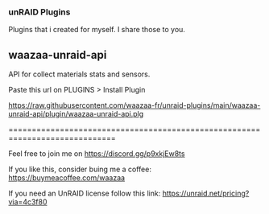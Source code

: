 ### unRAID Plugins

Plugins that i created for myself. I share those to you.



## waazaa-unraid-api

API for collect materials stats and sensors.

Paste this url on PLUGINS > Install Plugin

https://raw.githubusercontent.com/waazaa-fr/unraid-plugins/main/waazaa-unraid-api/plugin/waazaa-unraid-api.plg



=============================================================================

Feel free to join me on https://discord.gg/p9xkjEw8ts

If you like this, consider buing me a coffee: https://buymeacoffee.com/waazaa

If you need an UnRAID license follow this link: https://unraid.net/pricing?via=4c3f80
